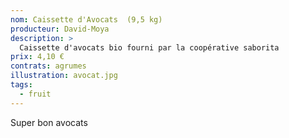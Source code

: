 ```yaml
---
nom: Caissette d'Avocats  (9,5 kg)
producteur: David-Moya
description: >
  Caissette d'avocats bio fourni par la coopérative saborita
prix: 4,10 €
contrats: agrumes
illustration: avocat.jpg
tags: 
  - fruit
---
```


Super bon avocats